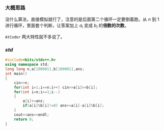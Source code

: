 ### 大概思路

没什么算法，直接模拟就行了，注意的是后面第二个循环一定要倒着跑，从 $n$ 到 $1$ 进行循环，里面套个判断，让答案加上 $a_i$ 变成 $b_i$ 的**倍数的次数**。

`AtCoder` 两大特性就不多说了。

### $std$

```cpp
#include<bits/stdc++.h>
using namespace std;
long long n,a[100001],b[100001],ans;
int main()
{
    cin>>n;
    for(int i=1;i<=n;i++) cin>>a[i]>>b[i];
    for(int i=n;i>=1;i--)
	{
        a[i]+=ans;
        if(a[i]%b[i]!=0) ans+=a[i]-a[i]%b[i];
    }
    cout<<ans<<endl;
    return 0;
}
```

